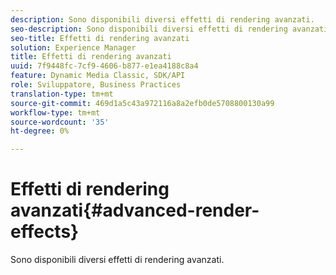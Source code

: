 ```yaml
---
description: Sono disponibili diversi effetti di rendering avanzati.
seo-description: Sono disponibili diversi effetti di rendering avanzati.
seo-title: Effetti di rendering avanzati
solution: Experience Manager
title: Effetti di rendering avanzati
uuid: 7f9448fc-7cf9-4606-b877-e1ea4188c8a4
feature: Dynamic Media Classic, SDK/API
role: Sviluppatore, Business Practices
translation-type: tm+mt
source-git-commit: 469d1a5c43a972116a8a2efb0de5708800130a99
workflow-type: tm+mt
source-wordcount: '35'
ht-degree: 0%

---
```



# Effetti di rendering avanzati{#advanced-render-effects}

Sono disponibili diversi effetti di rendering avanzati.

